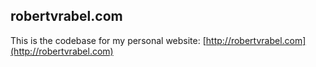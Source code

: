 ## robertvrabel.com

This is the codebase for my personal website: [http://robertvrabel.com](http://robertvrabel.com)
